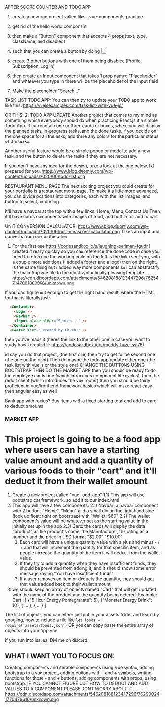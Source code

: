 AFTER SCORE COUNTER AND TODO APP
1) create a new vue project valled like... vue-components-practice 
2) get rid of the hello world component 
3) then make a "Button" component  that accepts 4 props (text, type, className, and disabled) 
4) such that you can create a button by doing <Button className="btn btn-red" text="Home" type="button" />
5)  create 3 other buttons with one of them being disabled (Profile, Subscription, Log in) 

6) then create an Input component that takes 1 prop named "Placeholder" and whatever you type in there will be the placeholder of the input field 
7) Make the placeholder "Search..."

TASK LIST TODO APP:
You can then try to update your TODO app to work like this: https://vuejsexamples.com/task-list-with-vue-js/

OR THIS: 
2. TODO APP UPDATE
Another project that comes to my mind as something which everybody should do when practicing React.js it a simple Todo App. It can contain one or three cards or boxes, where you will display the planned tasks, in-progress tasks, and the done tasks. If you decide on the one space for all the asks, add there any colors for the particular status of the tasks.

Another useful feature would be a simple popup or modal to add a new task, and the button to delete the tasks if they are not necessary. 

If you don’t have any idea for the design, take a look at the one below, I’d prepared for you.
https://www.blog.duomly.com/wp-content/uploads/2020/06/todo-list.png


RESTAURANT MENU PAGE
The next exciting project you could create for your portfolio is a restaurant menu page. To make it a little more advanced, you can divide positions into categories, each with the list, images, and button to select, or pricing.

It'll have a navbar at the top with a few links: Home, Menu, Contact Us
Then it'll have cards components with images of food, and button for add to cart

UNIT CONVERSION CALCULATOR: 
https://www.blog.duomly.com/wp-content/uploads/2020/06/unit-measures-calculator.png
Takes an input and converts from one to the other 

1) For the first one https://codesandbox.io/s/laughing-perlman-fgudr I created it really quickly so you can reference the done code in case you need to reference the working code
on the left is the link i sent you, with a couple more additions (I added a footer and a logo) 
then on the right, is the same thing but i added way more components so i can abstractify the main App.vue file to the most syntactically pleasing template
https://cdn.discordapp.com/attachments/546208188123447296/762547147081383956/unknown.png

If you can figure out enough to get the right hand result, where the HTML for that is literally just: 
```html
  <Container>
    <Logo />
    <Navbar />
    <Input placeholder="Search..." />
  </Container>
  <Footer text="Created by Chuck!" />
```
then you've made it
(heres the link to the other one in case you want to study how i created it: https://codesandbox.io/s/muddy-haze-ssj76)

id say you do that project, (the first one) then try to get to the second one (the one on the right) 
Then do maybe the todo app update either one (the task list with vue.js or the style one) CHANGE THE BUTTONS USING BOOTSTRAP
THEN DO THE MARKET APP
then you should be ready to do the employee cards one (which introduces component life cycles), then the reddit client (which introduces the vue router)
then you should be fairly proficient in vue/front end framework basics
which will make react easy 
then angular easy as well


Bank app with routes? 
Buy items with a fixed starting total and add to card to deduct amounts

### MARKET APP
# This project is going to be a food app where users can have a starting value amount and add a quantity of various foods to their "cart" and it'll deduct it from their wallet amount
1) Create a new project called "vue-food-app" 
1.1) This app will use bootstrap css framework, so add it to our index.html
2) This app will have a few components: 
  2.1) Navbar: a navbar component with 2 buttons "Home", "Menu" and a small div on the right hand side (look up float: right on bootstrap) with "Wallet: $60"
  2.2) The wallet component's value will be whatever set as the starting value in the initially set up in the app 
  2.3) Card: the cards will display the data "product" as the product's name, the Manufacturer, the rating as a number and the price in USD format "$2.00" "$10.00" 
    1) Each card will have a unique quantity value with a plus and minus - / + and that will increment the quantity for that specific item, and as people increase the quantity of the item it will deduct from the wallet value. 
    2) If they try to add a quantity when they have insufficient funds, they should be prevented from adding it, and it should show some error message saying "You have insufficient funds" 
    3) If a user removes an item or deducts the quantity, they should get that value added back to their wallet amount 
3) we should keep an array of objects named "Cart" that will get updated with the name of the product and the quantity being ordered. Example: 
Cart : [
  {"5 Hour Energy Pomegranate": 5}, {"Monster Energy Drink": 10}, { ... }, { ... }
]

The list of objects, you can either just put in your assets folder and learn by googling, how to include a file like `let foods = require('assets/foods.json')` OR you can copy paste the entire array of objects into your App.vue

If you run into issues, DM me on discord.

## WHAT I WANT YOU TO FOCUS ON: 
Creating components and iterable components using Vue syntax, adding bootstrap to a vue project, adding buttons with - and + symbols, writing functions for those - and + buttons, adding components with props, using bootstrap. 
IF YOU CANNOT FIGURE OUT HOW TO DEDUCT AND ADD VALUES TO A COMPONENT PLEASE DONT WORRY ABOUT IT. 
https://cdn.discordapp.com/attachments/546208188123447296/762900241770479616/unknown.png